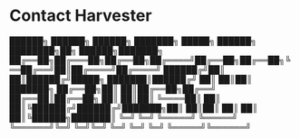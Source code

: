 # Contact Harvester
██████╗  ██████╗ ██████╗ ███████╗ █████╗ ██████╗ ████████╗██╗ ██████╗███████╗
██╔══██╗██╔═══██╗██╔══██╗██╔════╝██╔══██╗██╔══██╗╚══██╔══╝██║██╔════╝██╔════╝
██████╔╝██║   ██║██████╔╝█████╗  ███████║██████╔╝   ██║   ██║██║     ███████╗
██╔══██╗██║   ██║██╔══██╗██╔══╝  ██╔══██║██╔══██╗   ██║   ██║██║     ╚════██║
██║  ██║╚██████╔╝██████╔╝███████╗██║  ██║██║  ██║   ██║   ██║╚██████╗███████║
╚═╝  ╚═╝ ╚═════╝ ╚═════╝ ╚══════╝╚═╝  ╚═╝╚═╝  ╚═╝   ╚═╝   ╚═╝ ╚═════╝╚══════╝